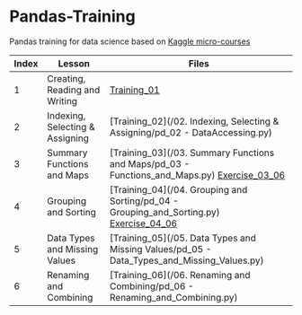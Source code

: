 # Pandas-Training

Pandas training for data science based on [Kaggle micro-courses](https://www.kaggle.com/learn/pandas)

Index | Lesson | Files
------------ | ------------ | -------------
1 | Creating, Reading and Writing | [Training_01](https://github.com/macmle45/Pandas-Training/blob/master/01.%20Creating%2C%20Reading%20and%20Writing/pd_01%20-%20DataFrame_and_Series.py)
2 | Indexing, Selecting & Assigning | [Training_02](/02. Indexing, Selecting & Assigning/pd_02 - DataAccessing.py)
3 | Summary Functions and Maps | [Training_03](/03. Summary Functions and Maps/pd_03 - Functions_and_Maps.py) [Exercise_03_06](/)
4 | Grouping and Sorting | [Training_04](/04. Grouping and Sorting/pd_04 - Grouping_and_Sorting.py) [Exercise_04_06](/)
5 | Data Types and Missing Values | [Training_05](/05. Data Types and Missing Values/pd_05 - Data_Types_and_Missing_Values.py)
6 | Renaming and Combining | [Training_06](/06. Renaming and Combining/pd_06 - Renaming_and_Combining.py)
